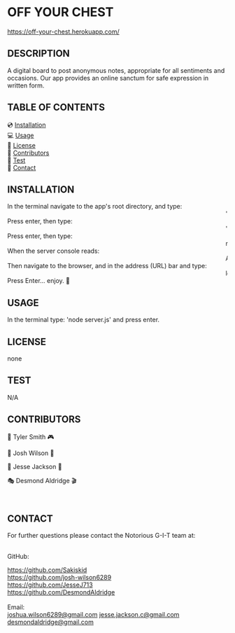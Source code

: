 # OFF YOUR CHEST
https://off-your-chest.herokuapp.com/

## DESCRIPTION
A digital board to post anonymous notes, appropriate for all sentiments and occasions. Our app provides an online sanctum for safe expression in written form.


## TABLE OF CONTENTS
  💿  [Installation](#installation) <br>
  💻  [Usage](#usage) <br>
  📜  [License](#license) <br>
  👥  [Contributors](#contributors) <br>
  🏁  [Test](#test) <br>
  📱  [Contact](#contact)

## INSTALLATION

In the terminal navigate to the app's root directory, and type: <br>
<marquee>'npm install'</marquee>
Press enter, then type: <br> 
<marquee>'npm i express express-handlebars fs mysql2 sequelize'</marquee> <br> 
Press enter, then type: <br>
<marquee>node server.js</marquee>
When the server console reads: <br>
<marquee>App listening on PORT 8080</marquee>
Then navigate to the browser, and in the address (URL) bar and type: <br>
<marquee>localhost:8080</marquee>
Press Enter... enjoy. 🙏

## USAGE
In the terminal type: 'node server.js' and press enter.

## LICENSE
none

## TEST
N/A

## CONTRIBUTORS

👾 Tyler Smith 🎮

🎵 Josh Wilson 🎤

👮 Jesse Jackson 🔎

🎭 Desmond Aldridge 🎬

<br>

## CONTACT
For further questions please contact the Notorious G-I-T team at:

<br>
GitHub:<br>

https://github.com/Sakiskid <br>
https://github.com/josh-wilson6289 <br>
https://github.com/JesseJ713 <br> 
https://github.com/DesmondAldridge<br>
<br>
Email:<br>
joshua.wilson6289@gmail.com
jesse.jackson.c@gmail.com
desmondaldridge@gmail.com
